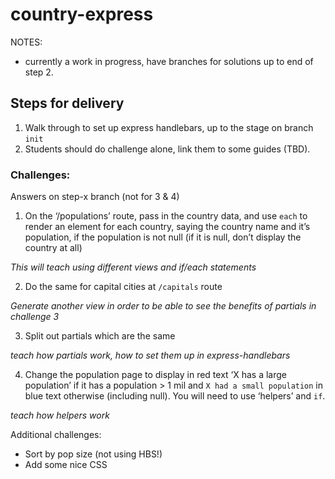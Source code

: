 # country-express

NOTES:

- currently a work in progress, have branches for solutions up to end of step 2.

## Steps for delivery

1. Walk through to set up express handlebars, up to the stage on branch `init`
2. Students should do challenge alone, link them to some guides (TBD).

### Challenges:  

Answers on step-x branch (not for 3 & 4)

1. On the ‘/populations’ route, pass in the country data, and use `each` to render an element for each country, saying the country name and it’s population, if the population is not null (if it is null, don’t display the country at all)

_This will teach using different views and if/each statements_

2. Do the same for capital cities at `/capitals` route

_Generate another view in order to be able to see the benefits of partials in challenge 3_

3. Split out partials which are the same

_teach how partials work, how to set them up in express-handlebars_

4. Change the population page to display in red text ‘X has a large population’ if it has a population > 1 mil and `X had a small population` in blue text otherwise (including null). You will need to use ‘helpers’ and `if`.

_teach how helpers work_

Additional challenges:

- Sort by pop size (not using HBS!)
- Add some nice CSS

